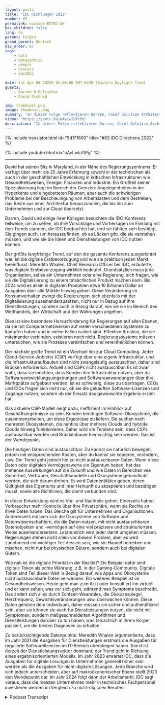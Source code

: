 ```yaml
---
layout: posts
title: "IDC Richtungen 2022"
number: 83
permalink: episode-EDT83-de
has_children: false
lang: de
parent: Folgen
grand_parent: Deutsch
nav_order: 83
tags:
    - data
    - datacentric
    - people
    - process
    - idc2022

date: Sat Apr 08 20220 03:00:00 GMT-0400 (Eastern Daylight Time)
guests:
    - Darren W Pulsipher
    - David Richard

img: thumbnail.png
image: thumbnail.png
summary: "In dieser Folge reflektieren Darren, Chief Solution Architect, öffentlicher Sektor bei Intel, und David Richard, Lead Solution Architect beim Verteidigungsministerium, Intel, die Trends und Ideen, die sie aus der IDC Directions-Konferenz 2022 gewonnen haben."
video: "https://youtu.be/oAvLwIoTtPg"
description: "In dieser Folge reflektieren Darren, Chief Solution Architect, öffentlicher Sektor bei Intel, und David Richard, Lead Solution Architect beim Verteidigungsministerium, Intel, die Trends und Ideen, die sie aus der IDC Directions-Konferenz 2022 gewonnen haben."
---
```


<div>
{% include transistor.html id="5d171600" title="#83 IDC Directions 2022" %}

{% include youtube.html id="oAvLwIoTtPg" %}
</div>

---

David hat seinen Sitz in Maryland, in der Nähe des Regierungszentrums. Er verfügt über mehr als 25 Jahre Erfahrung sowohl in der technischen als auch in der geschäftlichen Entwicklung in kritischen Infrastrukturen wie Gesundheitswesen, Energie, Finanzen und Industrie. Ein Großteil seiner Spezialisierung liegt im Bereich der Grenzen: Angelegenheiten in der Hyperkante und eingebetteten Räumen, aber auch die schwierigen Probleme bei der Beschleunigung von Arbeitslasten und dem Bestreben, das Beste aus einer Architektur herauszuholen, die bis hin zum Unternehmen und zur Cloud übersetzt.

Darren, David und einige ihrer Kollegen besuchten die IDC-Konferenz teilweise, um zu sehen, ob ihre Vorschläge und Vorhersagen im Einklang mit den Trends standen, die IDC beobachtet hat, und sie fühlten sich bestätigt. Sie gingen auch, um herauszufinden, ob es Lücken gibt, die sie verstehen müssen, und wie sie die Ideen und Dienstleistungen von IDC nutzen können.

Der größte langfristige Trend, auf den die gesamte Konferenz ausgerichtet war, ist die digitale Erstbevorzugung und wie sie praktisch jeden Markt beeinflusst. Meredith Whalen, Chief Research Officer bei IDC, erläuterte, was digitale Erstbevorzugung wirklich bedeutet. Grundsätzlich muss jede Organisation, sei es ein Unternehmen oder eine Regierung, sich fragen, wie sie die Digitalisierung zu einem tatsächlichen Produkt machen kann. Bis 2024 wird es allein in digitalen Produkten etwa 10 Billionen Dollar an Ausgaben über alle Märkte hinweg geben. Diese Veränderung im Konsumverhalten zwingt die Regierungen, sich ebenfalls mit der Digitalisierung auseinanderzusetzen, nicht nur in Bezug auf ihre Dienstleistungen, sondern auch in Bezug darauf, wie sie sie im Bereich des Welthandels, der Wirtschaft und der Währungen angehen.

Dies ist eine besondere Herausforderung für Regierungen auf allen Ebenen, da sie mit Computernetzwerken auf vielen verschiedenen Systemen zu kämpfen haben und in vielen Fällen isoliert sind. Effektive Brücken, die sie miteinander verbinden, existieren noch nicht. Regierungssysteme müssen untersuchen, wie sie Prozesse vereinfachen und vereinheitlichen können.

Der nächste große Trend ist ein Wechsel hin zur Cloud Computing. Jeder Cloud-Service-Anbieter (CSP) verfügt über eine eigene Infrastruktur, und die Infrastrukturaufbauten sind nicht zwangsläufig austauschbar, daher sind Brücken erforderlich. Aktuell sind CSPs nicht austauschbar. Es ist zwar wahr, dass sie möchten, dass Kunden ihre Infrastruktur nutzen, aber da Softwareentwicklungsumgebungen und Softwareanwendungen über ihre Marktplätze aufgebaut werden, ist es schwierig, diese zu übertragen. CEOs und CIOs fragen sich nicht nur, ob sie die gekauften Software-Lizenzen und Zugänge nutzen, sondern ob der Einsatz das gewünschte Ergebnis erzielt hat.

Das aktuelle CSP-Modell neigt dazu, ineffizient im Hinblick auf Geschäftsergebnisse zu sein. Kunden benötigen Software-Ökosysteme, die zusammenarbeiten, um diese Ergebnisse zu liefern. Sie suchen nach mehreren Ökosystemen, die nahtlos über mehrere Clouds und hybride Clouds hinweg funktionieren. Daher wird die Tendenz sein, dass CSPs austauschbar werden und Brückenbauer hier wichtig sein werden. Das ist der Wendepunkt.

Die heutigen Daten sind austauschbar. Du kannst sie natürlich bewegen, jedoch mit entsprechenden Kosten, aber du kannst sie kopieren, verändern, usw. Der Trend geht jedoch hin zu nicht austauschbaren Daten. Wenn diese Daten oder digitalen Vermögenswerte ein Eigentum haben, hat das immense Auswirkungen auf die Zukunft und wie Daten in Bereichen wie Sicherheit, Vertrauen, Geschäftsmodelle und Ökosysteme gehandhabt werden, die sich darum drehen. Es wird Datenentitäten geben, deren Gültigkeit des Eigentums und ihrer Herkunft du akzeptieren und bestätigen musst, sowie alle Richtlinien, die damit verbunden sind.

In dieser Entwicklung wird es Vor- und Nachteile geben. Einerseits haben Verbraucher mehr Kontrolle über ihre Privatsphäre, wenn sie Rechte an ihren Daten haben. Das Gleiche gilt für Unternehmen und Organisationen. Andererseits müssen sich die Ökosysteme von Software und Datenwissenschaftlern, die die Daten nutzen, mit nicht austauschbaren Datenobjekten und -vermögen auf eine viel präzisere und strukturiertere Weise auseinandersetzen. Letztendlich wird jeder damit umgehen müssen. Regierungen stehen nicht allein vor diesem Problem, aber es wird zunehmend ein wichtiger Teil dessen sein, wie sie Handel betreiben und mischen, nicht nur bei physischen Gütern, sondern auch bei digitalen Gütern.

Wie nah ist die digitale Priorität in der Realität? Ein Beispiel dafür sind digitale Token als echte Währung, z.B. in der Gaming-Community. Digitale Token sind Teil dieser Welt in Bezug darauf, wie Apps und Ökosysteme nicht austauschbare Daten verwenden. Ein weiteres Beispiel ist im Gesundheitswesen. Heute geht man zum Arzt oder konsultiert ihn virtuell und er kann sehen, was vor sich geht, während man Symptome beschreibt. Das ändert sich alles durch Echtzeit-Wearables, die Glukosespiegel, Herzfrequenz, Gewichtsveränderungen usw. überwachen können. Diese Daten gehören dem Individuum, daher müssen sie sicher und authentifiziert sein, aber sie können sie auch für Dienstleistungen nutzen, die nicht mit Symptomen, sondern maßgeschneiderten Algorithmen und Dienstleistungen darüber zu tun haben, was tatsächlich in ihrem Körper passiert, um die besten Diagnosen zu erhalten.

Zu berücksichtigende Datenpunkte: Meredith Whalen argumentierte, dass im Jahr 2021 die Ausgaben für Dienstleistungen erstmals die Ausgaben für regulierte Softwarelizenzen im IT-Bereich überstiegen haben. Somit ist derzeit der Dienstleistungssektor dominant; der Trend geht in Richtung eines ergebnisorientierten Modells. Im Jahr 2023 erwartet IDC, dass die Ausgaben für digitale Lösungen in Unternehmen generell höher sein werden als die Ausgaben für nicht-digitale Lösungen. Jede Branche wird sich jedoch unterscheiden, aber auf makroökonomischer Ebene stellt 2023 den Wendepunkt dar. Im Jahr 2024 folgt dann der Arbeitsmarkt. IDC sagt voraus, dass die meisten Unternehmen mehr in technisches Fachpersonal investieren werden im Vergleich zu nicht-digitalen Berufen.



<details>
<summary> Podcast Transcript </summary>

<p></p>

</details>
